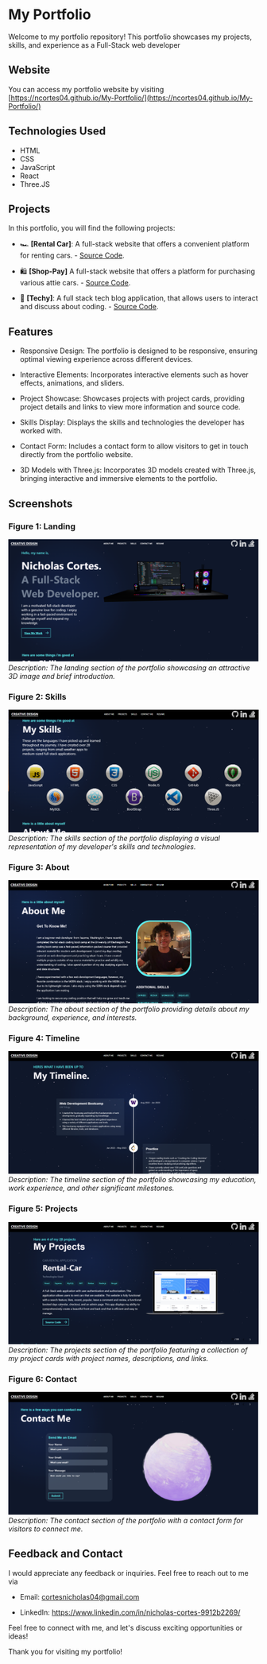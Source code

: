# My Portfolio

Welcome to my portfolio repository! This portfolio showcases my projects, skills, and experience as a Full-Stack web developer
## Website

You can access my portfolio website by visiting [https://ncortes04.github.io/My-Portfolio/](https://ncortes04.github.io/My-Portfolio/)


## Technologies Used

- HTML
- CSS
- JavaScript
- React
- Three.JS

## Projects

In this portfolio, you will find the following projects:

- :racing_car: **[Rental Car]**: A full-stack website that offers a convenient platform for renting cars. - [Source Code](https://github.com/ncortes04/car-rental).

- :shopping: **[Shop-Pay]** A full-stack website that offers a platform for purchasing various attie cars. - [Source Code](https://github.com/ncortes04/shop-pay).

- :newspaper: **[Techy]**: A full stack tech blog application, that allows users to interact and discuss about coding. - [Source Code](https://github.com/ncortes04/tech-blog).



## Features

- Responsive Design: The portfolio is designed to be responsive, ensuring optimal viewing experience across different devices.

- Interactive Elements: Incorporates interactive elements such as hover effects, animations, and sliders.

- Project Showcase: Showcases projects with project cards, providing project details and links to view more information and source code.

- Skills Display: Displays the skills and technologies the developer has worked with.

- Contact Form: Includes a contact form to allow visitors to get in touch directly from the portfolio website.

- 3D Models with Three.js: Incorporates 3D models created with Three.js, bringing interactive and immersive elements to the portfolio.

## Screenshots

### Figure 1: Landing

![Landing](./readme-ss/Landing.png)
*Description: The landing section of the portfolio showcasing an attractive 3D image and brief introduction.*

### Figure 2: Skills

![Skills](./readme-ss/Skills.png)
*Description: The skills section of the portfolio displaying a visual representation of my developer's skills and technologies.*

### Figure 3: About

![About](./readme-ss/About.png)
*Description: The about section of the portfolio providing details about my background, experience, and interests.*

### Figure 4: Timeline

![Timeline](./readme-ss/Timeline.png)
*Description: The timeline section of the portfolio showcasing my education, work experience, and other significant milestones.*

### Figure 5: Projects

![Projects](./readme-ss/Projects.png)
*Description: The projects section of the portfolio featuring a collection of my project cards with project names, descriptions, and links.*

### Figure 6: Contact

![Contact](./readme-ss/Contact.png)
*Description: The contact section of the portfolio with a contact form for visitors to connect me.*

## Feedback and Contact

I would appreciate any feedback or inquiries. Feel free to reach out to me via 

- Email: cortesnicholas04@gmail.com

- LinkedIn: https://www.linkedin.com/in/nicholas-cortes-9912b2269/

Feel free to connect with me, and let's discuss exciting opportunities or ideas!

Thank you for visiting my portfolio!

